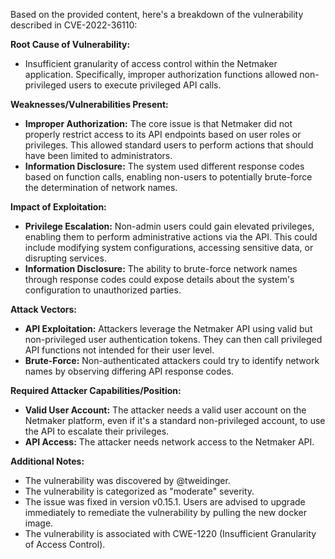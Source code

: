 Based on the provided content, here's a breakdown of the vulnerability described in CVE-2022-36110:

**Root Cause of Vulnerability:**

*   Insufficient granularity of access control within the Netmaker application. Specifically, improper authorization functions allowed non-privileged users to execute privileged API calls.

**Weaknesses/Vulnerabilities Present:**

*   **Improper Authorization:** The core issue is that Netmaker did not properly restrict access to its API endpoints based on user roles or privileges. This allowed standard users to perform actions that should have been limited to administrators.
*   **Information Disclosure:** The system used different response codes based on function calls, enabling non-users to potentially brute-force the determination of network names.

**Impact of Exploitation:**

*   **Privilege Escalation:** Non-admin users could gain elevated privileges, enabling them to perform administrative actions via the API. This could include modifying system configurations, accessing sensitive data, or disrupting services.
*   **Information Disclosure:** The ability to brute-force network names through response codes could expose details about the system's configuration to unauthorized parties.

**Attack Vectors:**

*   **API Exploitation:** Attackers leverage the Netmaker API using valid but non-privileged user authentication tokens. They can then call privileged API functions not intended for their user level.
*   **Brute-Force:** Non-authenticated attackers could try to identify network names by observing differing API response codes.

**Required Attacker Capabilities/Position:**

*   **Valid User Account:** The attacker needs a valid user account on the Netmaker platform, even if it's a standard non-privileged account, to use the API to escalate their privileges.
*   **API Access:** The attacker needs network access to the Netmaker API.

**Additional Notes:**

*   The vulnerability was discovered by @tweidinger.
*   The vulnerability is categorized as "moderate" severity.
*   The issue was fixed in version v0.15.1. Users are advised to upgrade immediately to remediate the vulnerability by pulling the new docker image.
*   The vulnerability is associated with CWE-1220 (Insufficient Granularity of Access Control).